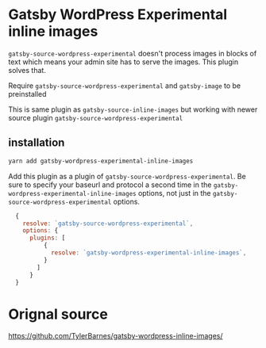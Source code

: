 # Gatsby WordPress Experimental inline images

`gatsby-source-wordpress-experimental` doesn't process images in blocks of text which means your admin site has to serve the images. This plugin solves that.

Require `gatsby-source-wordpress-experimental` and `gatsby-image` to be preinstalled

This is same plugin as `gatsby-source-inline-images` but working with newer source plugin `gatsby-source-wordpress-experimental`

## installation

```bash
yarn add gatsby-wordpress-experimental-inline-images
```

Add this plugin as a plugin of `gatsby-source-wordpress-experimental`.
Be sure to specify your baseurl and protocol a second time in the `gatsby-wordpress-experimental-inline-images` options, not just in the `gatsby-source-wordpress-experimental` options.

```javascript
  {
    resolve: `gatsby-source-wordpress-experimental`,
    options: {
      plugins: [
          {
            resolve: `gatsby-wordpress-experimental-inline-images`,
          }
        ]
      }
  }
```

# Orignal source

https://github.com/TylerBarnes/gatsby-wordpress-inline-images/
